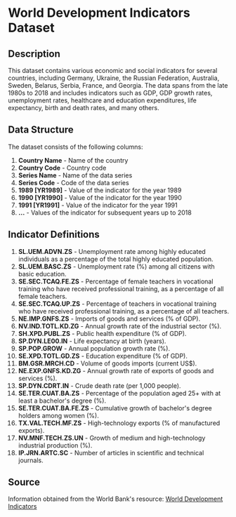 # World Development Indicators Dataset

## Description

This dataset contains various economic and social indicators for several countries, including Germany, Ukraine, the Russian Federation, Australia, Sweden, Belarus, Serbia, France, and Georgia. The data spans from the late 1980s to 2018 and includes indicators such as GDP, GDP growth rates, unemployment rates, healthcare and education expenditures, life expectancy, birth and death rates, and many others.

## Data Structure

The dataset consists of the following columns:

1. **Country Name** - Name of the country
2. **Country Code** - Country code
3. **Series Name** - Name of the data series
4. **Series Code** - Code of the data series
5. **1989 [YR1989]** - Value of the indicator for the year 1989
6. **1990 [YR1990]** - Value of the indicator for the year 1990
7. **1991 [YR1991]** - Value of the indicator for the year 1991
8. **...** - Values of the indicator for subsequent years up to 2018

## Indicator Definitions

1. **SL.UEM.ADVN.ZS** - Unemployment rate among highly educated individuals as a percentage of the total highly educated population.
2. **SL.UEM.BASC.ZS** - Unemployment rate (%) among all citizens with basic education.
3. **SE.SEC.TCAQ.FE.ZS** - Percentage of female teachers in vocational training who have received professional training, as a percentage of all female teachers.
4. **SE.SEC.TCAQ.UP.ZS** - Percentage of teachers in vocational training who have received professional training, as a percentage of all teachers.
5. **NE.IMP.GNFS.ZS** - Imports of goods and services (% of GDP).
6. **NV.IND.TOTL.KD.ZG** - Annual growth rate of the industrial sector (%).
7. **SH.XPD.PUBL.ZS** - Public health expenditure (% of GDP).
8. **SP.DYN.LE00.IN** - Life expectancy at birth (years).
9. **SP.POP.GROW** - Annual population growth rate (%).
10. **SE.XPD.TOTL.GD.ZS** - Education expenditure (% of GDP).
11. **BM.GSR.MRCH.CD** - Volume of goods imports (current US$).
12. **NE.EXP.GNFS.KD.ZG** - Annual growth rate of exports of goods and services (%).
13. **SP.DYN.CDRT.IN** - Crude death rate (per 1,000 people).
14. **SE.TER.CUAT.BA.ZS** - Percentage of the population aged 25+ with at least a bachelor's degree (%).
15. **SE.TER.CUAT.BA.FE.ZS** - Cumulative growth of bachelor's degree holders among women (%).
16. **TX.VAL.TECH.MF.ZS** - High-technology exports (% of manufactured exports).
17. **NV.MNF.TECH.ZS.UN** - Growth of medium and high-technology industrial production (%).
18. **IP.JRN.ARTC.SC** - Number of articles in scientific and technical journals.

## Source

Information obtained from the World Bank's resource: [World Development Indicators](http://databank.worldbank.org/data/reports.aspx?source=world-development-indicators#)